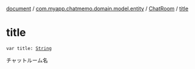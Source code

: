 [document](../../index.md) / [com.myapp.chatmemo.domain.model.entity](../index.md) / [ChatRoom](index.md) / [title](./title.md)

# title

`var title: `[`String`](https://kotlinlang.org/api/latest/jvm/stdlib/kotlin/-string/index.html)

チャットルーム名

